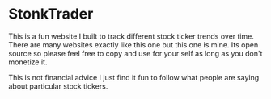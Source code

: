 # StonkTrader
This is a fun website I built to track different stock ticker trends over time. There are many websites exactly like this one but this one is mine. Its open source so please feel free to copy and use for your self as long as you don't monetize it. 

This is not financial advice I just find it fun to follow what people are saying about particular stock tickers.
